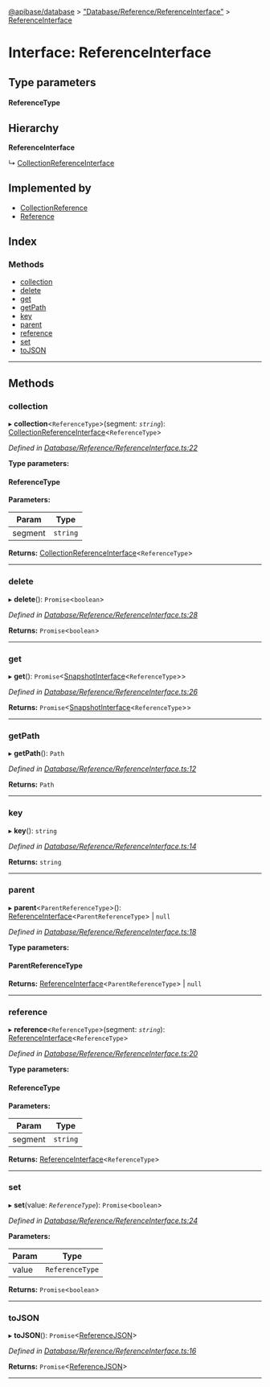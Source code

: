 [@apibase/database](../README.md) > ["Database/Reference/ReferenceInterface"](../modules/_database_reference_referenceinterface_.md) > [ReferenceInterface](../interfaces/_database_reference_referenceinterface_.referenceinterface.md)

# Interface: ReferenceInterface

## Type parameters
#### ReferenceType 
## Hierarchy

**ReferenceInterface**

↳  [CollectionReferenceInterface](_database_reference_collectionreferenceinterface_.collectionreferenceinterface.md)

## Implemented by

* [CollectionReference](../classes/_database_reference_collectionreference_.collectionreference.md)
* [Reference](../classes/_database_reference_reference_.reference.md)

## Index

### Methods

* [collection](_database_reference_referenceinterface_.referenceinterface.md#collection)
* [delete](_database_reference_referenceinterface_.referenceinterface.md#delete)
* [get](_database_reference_referenceinterface_.referenceinterface.md#get)
* [getPath](_database_reference_referenceinterface_.referenceinterface.md#getpath)
* [key](_database_reference_referenceinterface_.referenceinterface.md#key)
* [parent](_database_reference_referenceinterface_.referenceinterface.md#parent)
* [reference](_database_reference_referenceinterface_.referenceinterface.md#reference)
* [set](_database_reference_referenceinterface_.referenceinterface.md#set)
* [toJSON](_database_reference_referenceinterface_.referenceinterface.md#tojson)

---

## Methods

<a id="collection"></a>

###  collection

▸ **collection**<`ReferenceType`>(segment: *`string`*): [CollectionReferenceInterface](_database_reference_collectionreferenceinterface_.collectionreferenceinterface.md)<`ReferenceType`>

*Defined in [Database/Reference/ReferenceInterface.ts:22](https://github.com/chapterjason/APIBase/blob/2632bf5/packages/database/src/Database/Reference/ReferenceInterface.ts#L22)*

**Type parameters:**

#### ReferenceType 
**Parameters:**

| Param | Type |
| ------ | ------ |
| segment | `string` |

**Returns:** [CollectionReferenceInterface](_database_reference_collectionreferenceinterface_.collectionreferenceinterface.md)<`ReferenceType`>

___
<a id="delete"></a>

###  delete

▸ **delete**(): `Promise`<`boolean`>

*Defined in [Database/Reference/ReferenceInterface.ts:28](https://github.com/chapterjason/APIBase/blob/2632bf5/packages/database/src/Database/Reference/ReferenceInterface.ts#L28)*

**Returns:** `Promise`<`boolean`>

___
<a id="get"></a>

###  get

▸ **get**(): `Promise`<[SnapshotInterface](_database_snapshot_snapshotinterface_.snapshotinterface.md)<`ReferenceType`>>

*Defined in [Database/Reference/ReferenceInterface.ts:26](https://github.com/chapterjason/APIBase/blob/2632bf5/packages/database/src/Database/Reference/ReferenceInterface.ts#L26)*

**Returns:** `Promise`<[SnapshotInterface](_database_snapshot_snapshotinterface_.snapshotinterface.md)<`ReferenceType`>>

___
<a id="getpath"></a>

###  getPath

▸ **getPath**(): `Path`

*Defined in [Database/Reference/ReferenceInterface.ts:12](https://github.com/chapterjason/APIBase/blob/2632bf5/packages/database/src/Database/Reference/ReferenceInterface.ts#L12)*

**Returns:** `Path`

___
<a id="key"></a>

###  key

▸ **key**(): `string`

*Defined in [Database/Reference/ReferenceInterface.ts:14](https://github.com/chapterjason/APIBase/blob/2632bf5/packages/database/src/Database/Reference/ReferenceInterface.ts#L14)*

**Returns:** `string`

___
<a id="parent"></a>

###  parent

▸ **parent**<`ParentReferenceType`>():  [ReferenceInterface](_database_reference_referenceinterface_.referenceinterface.md)<`ParentReferenceType`> &#124; `null`

*Defined in [Database/Reference/ReferenceInterface.ts:18](https://github.com/chapterjason/APIBase/blob/2632bf5/packages/database/src/Database/Reference/ReferenceInterface.ts#L18)*

**Type parameters:**

#### ParentReferenceType 

**Returns:**  [ReferenceInterface](_database_reference_referenceinterface_.referenceinterface.md)<`ParentReferenceType`> &#124; `null`

___
<a id="reference"></a>

###  reference

▸ **reference**<`ReferenceType`>(segment: *`string`*): [ReferenceInterface](_database_reference_referenceinterface_.referenceinterface.md)<`ReferenceType`>

*Defined in [Database/Reference/ReferenceInterface.ts:20](https://github.com/chapterjason/APIBase/blob/2632bf5/packages/database/src/Database/Reference/ReferenceInterface.ts#L20)*

**Type parameters:**

#### ReferenceType 
**Parameters:**

| Param | Type |
| ------ | ------ |
| segment | `string` |

**Returns:** [ReferenceInterface](_database_reference_referenceinterface_.referenceinterface.md)<`ReferenceType`>

___
<a id="set"></a>

###  set

▸ **set**(value: *`ReferenceType`*): `Promise`<`boolean`>

*Defined in [Database/Reference/ReferenceInterface.ts:24](https://github.com/chapterjason/APIBase/blob/2632bf5/packages/database/src/Database/Reference/ReferenceInterface.ts#L24)*

**Parameters:**

| Param | Type |
| ------ | ------ |
| value | `ReferenceType` |

**Returns:** `Promise`<`boolean`>

___
<a id="tojson"></a>

###  toJSON

▸ **toJSON**(): `Promise`<[ReferenceJSON](_database_reference_referenceinterface_.referencejson.md)>

*Defined in [Database/Reference/ReferenceInterface.ts:16](https://github.com/chapterjason/APIBase/blob/2632bf5/packages/database/src/Database/Reference/ReferenceInterface.ts#L16)*

**Returns:** `Promise`<[ReferenceJSON](_database_reference_referenceinterface_.referencejson.md)>

___

